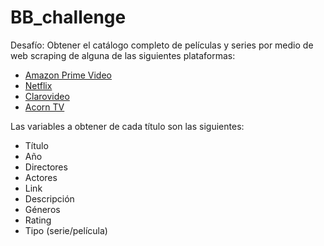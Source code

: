# BB_challenge

Desafío: Obtener el catálogo completo de películas y series por medio de web scraping de alguna de las siguientes plataformas:

* [Amazon Prime Video](https://www.primevideo.com/)
* [Netflix](https://www.netflix.com/ar-en/)
* [Clarovideo](https://www.clarovideo.com/argentina/homeuser)
* [Acorn TV](https://acorn.tv/)

Las variables a obtener de cada título son las siguientes:

* Título
* Año
* Directores
* Actores
* Link
* Descripción
* Géneros
* Rating
* Tipo (serie/película)
